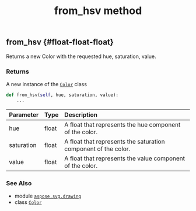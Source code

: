 ﻿---
title: from_hsv method
second_title: Aspose.SVG for Python via .NET API References
description: 
type: docs
weight: 90
url: /python-net/aspose.svg.drawing/color/from_hsv/
is_root: false
---

## from_hsv {#float-float-float}

Returns a new Color with the requested hue, saturation, value.


### Returns 


A new instance of the [`Color`](/svg/python-net/aspose.svg.drawing/color) class


```python
def from_hsv(self, hue, saturation, value):
    ...
```


| Parameter | Type | Description |
| :- | :- | :- |
| hue | float | A float that represents the hue component of the color. |
| saturation | float | A float that represents the saturation component of the color. |
| value | float | A float that represents the value component of the color. |



### See Also
* module [`aspose.svg.drawing`](../../)
* class [`Color`](/svg/python-net/aspose.svg.drawing/color)
